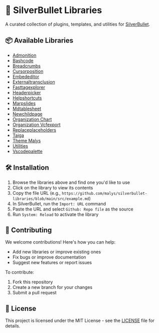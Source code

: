 # 🚀 SilverBullet Libraries

A curated collection of plugins, templates, and utilities for [SilverBullet](https://silverbullet.md/).

## 📦 Available Libraries

- [Admonition](https://github.com/malys/silverbullet-libraries/blob/main/src/Admonition.md)
- [Bashcode](https://github.com/malys/silverbullet-libraries/blob/main/src/BashCode.md)
- [Breadcrumbs](https://github.com/malys/silverbullet-libraries/blob/main/src/Breadcrumbs.md)
- [Cursorposition](https://github.com/malys/silverbullet-libraries/blob/main/src/CursorPosition.md)
- [Embededitor](https://github.com/malys/silverbullet-libraries/blob/main/src/EmbedEditor.md)
- [Externaltransclusion](https://github.com/malys/silverbullet-libraries/blob/main/src/ExternalTransclusion.md)
- [Fasttagexplorer](https://github.com/malys/silverbullet-libraries/blob/main/src/FastTagExplorer.md)
- [Headerpicker](https://github.com/malys/silverbullet-libraries/blob/main/src/HeaderPicker.md)
- [Helpshortcuts](https://github.com/malys/silverbullet-libraries/blob/main/src/HelpShortcuts.md)
- [Marpslides](https://github.com/malys/silverbullet-libraries/blob/main/src/MarpSlides.md)
- [Mdtablesheet](https://github.com/malys/silverbullet-libraries/blob/main/src/MdTableSheet.md)
- [Newchildpage](https://github.com/malys/silverbullet-libraries/blob/main/src/NewChildPage.md)
- [Organization Chart](https://github.com/malys/silverbullet-libraries/blob/main/src/Organization/Organization-Chart.md)
- [Organization Vcfexport](https://github.com/malys/silverbullet-libraries/blob/main/src/Organization/Organization-VCFExport.md)
- [Replaceplaceholders](https://github.com/malys/silverbullet-libraries/blob/main/src/ReplacePlaceholders.md)
- [Taiga](https://github.com/malys/silverbullet-libraries/blob/main/src/Taiga.md)
- [Theme Malys](https://github.com/malys/silverbullet-libraries/blob/main/src/Theme/theme-malys.md)
- [Utilities](https://github.com/malys/silverbullet-libraries/blob/main/src/Utilities.md)
- [Vscodepalette](https://github.com/malys/silverbullet-libraries/blob/main/src/VSCodePalette.md)

## 🛠️ Installation
1. Browse the libraries above and find one you'd like to use
2. Click on the library to view its contents
3. Copy the file URL (e.g., `https://github.com/malys/silverbullet-libraries/blob/main/src/example.md`)
4. In SilverBullet, run the `Import: URL` command
5. Paste the URL and select `Github: Repo file` as the source
6. Run `System: Reload` to activate the library

## 🤝 Contributing
We welcome contributions! Here's how you can help:
- Add new libraries or improve existing ones
- Fix bugs or improve documentation
- Suggest new features or report issues

To contribute:
1. Fork this repository
2. Create a new branch for your changes
3. Submit a pull request

## 📜 License
This project is licensed under the MIT License - see the [LICENSE](LICENSE) file for details.